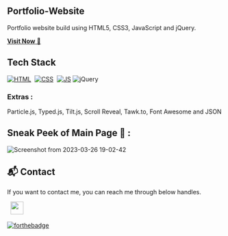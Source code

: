 ## Portfolio-Website
Portfolio website build using HTML5, CSS3, JavaScript and jQuery.

<a href="https://sainiaditya1.github.io/personal_portfolio/" target="_blank">**Visit Now** 🚀</a>

## Tech Stack
[![HTML](https://img.shields.io/badge/html5%20-%23E34F26.svg?&style=for-the-badge&logo=html5&logoColor=white)](https://github.com/jigar-sable/Portfolio-Website/search?l=html)&nbsp;
[![CSS](https://img.shields.io/badge/css3%20-%231572B6.svg?&style=for-the-badge&logo=css3&logoColor=white)](https://github.com/jigar-sable/Portfolio-Website/search?l=css)&nbsp;
[![JS](https://img.shields.io/badge/javascript%20-%23323330.svg?&style=for-the-badge&logo=javascript&logoColor=%23F7DF1E)](https://github.com/jigar-sable/Portfolio-Website/search?l=javascript)
<img alt="jQuery" src="https://img.shields.io/badge/jquery-%230769AD.svg?style=for-the-badge&logo=jquery&logoColor=white"/>

### Extras : 
Particle.js, Typed.js, Tilt.js, Scroll Reveal, Tawk.to, Font Awesome and JSON

## Sneak Peek of Main Page 🙈 :
![Screenshot from 2023-03-26 19-02-42](https://user-images.githubusercontent.com/114948505/227779291-716c169d-2b45-4787-bc8e-68dafa36ac7c.png)





<h2>📬 Contact</h2>

If you want to contact me, you can reach me through below handles.

&nbsp;&nbsp;<a href="https://www.linkedin.com/in/aditya-saini-ba44261b8"><img src="https://www.felberpr.com/wp-content/uploads/linkedin-logo.png" width="30"></img></a>

[![forthebadge](https://forthebadge.com/images/badges/built-with-love.svg)](https://forthebadge.com)



